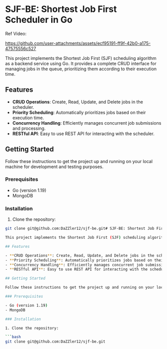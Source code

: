 
# SJF-BE: Shortest Job First Scheduler in Go

Ref Video:

https://github.com/user-attachments/assets/ecf95191-ff9f-42b0-a175-47575556c527



This project implements the Shortest Job First (SJF) scheduling algorithm as a backend service using Go. It provides a complete CRUD interface for managing jobs in the queue, prioritizing them according to their execution time.

## Features

- **CRUD Operations**: Create, Read, Update, and Delete jobs in the scheduler.
- **Priority Scheduling**: Automatically prioritizes jobs based on their execution time.
- **Concurrency Handling**: Efficiently manages concurrent job submissions and processing.
- **RESTful API**: Easy to use REST API for interacting with the scheduler.

## Getting Started

Follow these instructions to get the project up and running on your local machine for development and testing purposes.

### Prerequisites

- Go (version 1.19)
- MongoDB

### Installation

1. Clone the repository:

```bash
git clone git@github.com:DaZZler12/sjf-be.git# SJF-BE: Shortest Job First Scheduler in Go

This project implements the Shortest Job First (SJF) scheduling algorithm as a backend service using Go. It provides a complete CRUD interface for managing jobs in the queue, prioritizing them according to their execution time.

## Features

- **CRUD Operations**: Create, Read, Update, and Delete jobs in the scheduler.
- **Priority Scheduling**: Automatically prioritizes jobs based on their execution time.
- **Concurrency Handling**: Efficiently manages concurrent job submissions and processing.
- **RESTful API**: Easy to use REST API for interacting with the scheduler.

## Getting Started

Follow these instructions to get the project up and running on your local machine for development and testing purposes.

### Prerequisites

- Go (version 1.19)
- MongoDB

### Installation

1. Clone the repository:

```bash
git clone git@github.com:DaZZler12/sjf-be.git
